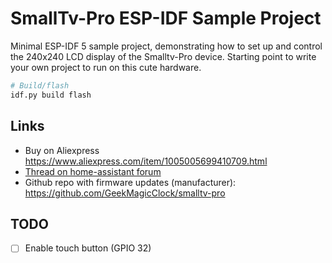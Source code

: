 # SmallTv-Pro ESP-IDF Sample Project

Minimal ESP-IDF 5 sample project, demonstrating how to set up and control the 240x240 LCD display of the Smalltv-Pro device.
Starting point to write your own project to run on this cute hardware.

```bash
# Build/flash
idf.py build flash
```

## Links

- Buy on Aliexpress https://www.aliexpress.com/item/1005005699410709.html
- [Thread on home-assistant forum](https://community.home-assistant.io/t/installing-esphome-on-geekmagic-smart-weather-clock-smalltv-pro/618029)
- Github repo with firmware updates (manufacturer): https://github.com/GeekMagicClock/smalltv-pro

## TODO

- [ ] Enable touch button (GPIO 32)
